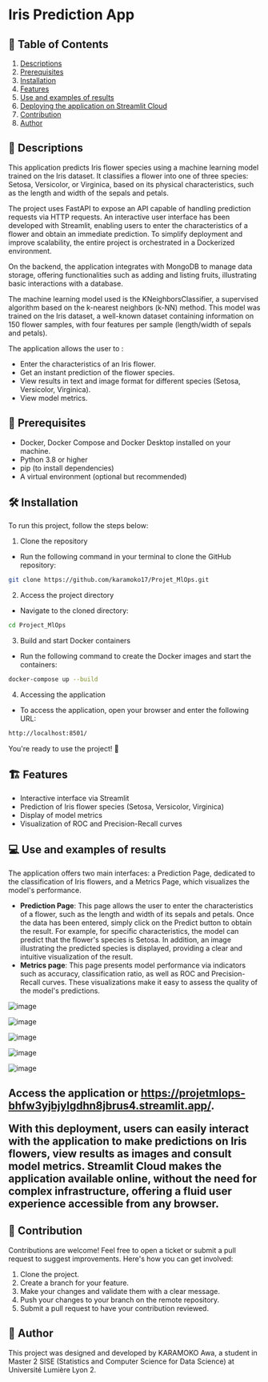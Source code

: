 # Iris Prediction App


## 📖 **Table of Contents**
1. [Descriptions](#descriptions)
2. [Prerequisites](#Prerequisites)
3. [Installation](#Installation)
4. [Features](#Features)
5. [Use and examples of results](#Use-and-examples-of-results)
6. [Deploying the application on Streamlit Cloud](#Deploying-the-application-on-Streamlit-Cloud)
7. [Contribution](#Contribution)
8. [Author](#Author)

<h2 id="Descriptions">🧩 Descriptions</h2>

This application predicts Iris flower species using a machine learning model trained on the Iris dataset. It classifies a flower into one of three species: Setosa, Versicolor, or Virginica, based on its physical characteristics, such as the length and width of the sepals and petals.

The project uses FastAPI to expose an API capable of handling prediction requests via HTTP requests. An interactive user interface has been developed with Streamlit, enabling users to enter the characteristics of a flower and obtain an immediate prediction. To simplify deployment and improve scalability, the entire project is orchestrated in a Dockerized environment.

On the backend, the application integrates with MongoDB to manage data storage, offering functionalities such as adding and listing fruits, illustrating basic interactions with a database.

The machine learning model used is the KNeighborsClassifier, a supervised algorithm based on the k-nearest neighbors (k-NN) method. This model was trained on the Iris dataset, a well-known dataset containing information on 150 flower samples, with four features per sample (length/width of sepals and petals). 

The application allows the user to :

- Enter the characteristics of an Iris flower.
- Get an instant prediction of the flower species.
- View results in text and image format for different species (Setosa, Versicolor, Virginica).
- View model metrics.

<h2 id="Prerequisites">🤖 Prerequisites</h2>

- Docker, Docker Compose and Docker Desktop installed on your machine.
- Python 3.8 or higher
- pip (to install dependencies)
- A virtual environment (optional but recommended)

<h2 id="Installation">🛠️ Installation</h2>

To run this project, follow the steps below:
1. Clone the repository
- Run the following command in your terminal to clone the GitHub repository:
```bash
git clone https://github.com/karamoko17/Projet_MlOps.git
```

2. Access the project directory
- Navigate to the cloned directory:
```bash
cd Project_MlOps
```

3. Build and start Docker containers
- Run the following command to create the Docker images and start the containers:
```bash
docker-compose up --build  
```

4. Accessing the application
- To access the application, open your browser and enter the following URL:
```bash
http://localhost:8501/
```

You're ready to use the project! 🚀


<h2 id="Features">🏗️ Features</h2>

- Interactive interface via Streamlit
- Prediction of Iris flower species (Setosa, Versicolor, Virginica)
- Display of model metrics
- Visualization of ROC and Precision-Recall curves

<h2 id="Use and examples of results">💻 Use and examples of results</h2>

The application offers two main interfaces: a Prediction Page, dedicated to the classification of Iris flowers, and a Metrics Page, which visualizes the model's performance.

- **Prediction Page**: This page allows the user to enter the characteristics of a flower, such as the length and width of its sepals and petals. Once the data has been entered, simply click on the Predict button to obtain the result. For example, for specific characteristics, the model can predict that the flower's species is Setosa. In addition, an image illustrating the predicted species is displayed, providing a clear and intuitive visualization of the result.
- **Metrics page**: This page presents model performance via indicators such as accuracy, classification ratio, as well as ROC and Precision-Recall curves. These visualizations make it easy to assess the quality of the model's predictions.

![image](https://github.com/user-attachments/assets/31e87730-aaec-4e3f-99f5-07015e33ceb1)

![image](https://github.com/user-attachments/assets/f98b4f91-bc38-4d6d-9f20-ad40c0bb18be)

![image](https://github.com/user-attachments/assets/190b0859-fc25-4d15-ba4f-74527b0a6c6d)

![image](https://github.com/user-attachments/assets/443a536d-b2ed-4e33-9db9-a9f232017d63)

![image](https://github.com/user-attachments/assets/7f14346a-5ced-495a-8b1c-0fac446f7d0f)


<h2 id="Deploying the application on Streamlit Cloud>⚖️ Deploying-the-application-on-Streamlit-Cloud</h2>

The application has been deployed on **Streamlit Cloud**, offering an interactive interface accessible via the following link: [Access the application](https://projetmlops-bhfw3yjbjylgdhn8jbrus4.streamlit.app/) or https://projetmlops-bhfw3yjbjylgdhn8jbrus4.streamlit.app/. 

With this deployment, users can easily interact with the application to make predictions on Iris flowers, view results as images and consult model metrics. Streamlit Cloud makes the application available online, without the need for complex infrastructure, offering a fluid user experience accessible from any browser.

<h2 id="Contribution">🤝 Contribution</h2>

Contributions are welcome! Feel free to open a ticket or submit a pull request to suggest improvements. Here's how you can get involved:

1. Clone the project.
2. Create a branch for your feature.
3. Make your changes and validate them with a clear message.
4. Push your changes to your branch on the remote repository.  
5. Submit a pull request to have your contribution reviewed.

<h2 id="Author">🎯 Author</h2> 
This project was designed and developed by KARAMOKO Awa, a student in Master 2 SISE (Statistics and Computer Science for Data Science) at Université Lumière Lyon 2.
